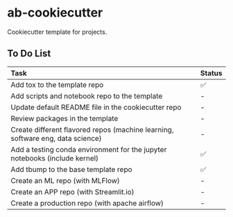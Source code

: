 # ab-cookiecutter

Cookiecutter template for projects.

## To Do List
Task | Status 
:------------ | :-------------
Add tox to the template repo | :white_check_mark: 
Add scripts and notebook repo to the template | - 
Update default README file in the cookiecutter repo | - 
Review packages in the template | - 
Create different flavored repos (machine learning, software eng, data science) | - 
Add a testing conda environment for the jupyter notebooks (include kernel) | :white_check_mark: 
Add tbump to the base template repo | :white_check_mark:
Create an ML repo (with MLFlow) | -
Create an APP repo (with Streamlit.io) | -
Create a production repo (with apache airflow) | -


